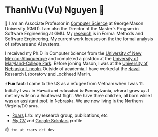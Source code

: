 
<!--
**nguyenthanhvuh/nguyenthanhvuh** is a ✨ _special_ ✨ repository because its `README.md` (this file) appears on your GitHub profile.

Here are some ideas to get you started:

- 🔭 I’m currently working on ...
- 🌱 I’m currently learning ...
- 👯 I’m looking to collaborate on ...
- 🤔 I’m looking for help with ...
- 💬 Ask me about ...
- 📫 How to reach me: ...
- 😄 Pronouns: ...
- ⚡ Fun fact: ...
-->


# ThanhVu (Vu) Nguyen 👋


🌱 I am an Associate Professor in [Computer Science](https://www.cs.gmu.edu) at George Mason University (GMU). I am also the Director of the Master's Program in Software Engineering at GMU.
 My [research](https://roars.dev) is in Formal Methods and Software Engineering. My current work focuses on the the formal analysis of software and AI systems.

 I received my Ph.D. in Computer Science from the [University of New Mexico-Albuquerque](https://cs.unm.edu) and completed a postdoc at the [University of Maryland-College Park](https://cs.umd.edu). Before joining Mason, I was at the [University of Nebraska-Lincoln](https://www.unl.edu). Outside of academia, I have worked at the [Naval Research Laboratory](https://www.nrl.navy.mil) and [Lockheed Martin](https://lockheedmartin.com/en-us/capabilities/research-labs/advanced-technology-labs.html).

⚡**Fun fact**: I came to the US as a refugee from Vietnam when I was 11. Initially I was in Hawaii and relocated to Pennsylvania, where I grew up. I met my wife on a Southwest flight. We have three children, all  born while I was an assistant prof. in Nebraska. We are now living in the Northern Virginia/DC area.

- [Roars](https://roars.dev) Lab: my research group, publications, etc
- [My CV]([./latex-cv/cv.pdf](./raw/main/latex-cv/cv.pdf)) and [Google Scholars](https://scholar.google.com/citations?user=TLcVQ-MAAAAJ&hl=en) profile


```
📫 tvn at roars dot dev
```
